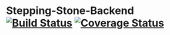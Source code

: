 # Stepping-Stone-Backend [![Build Status](https://travis-ci.org/Highthon-Stepping-Stone/Stepping-Stone-Backend.svg?branch=develop)](https://travis-ci.org/Highthon-Stepping-Stone/Stepping-Stone-Backend) [![Coverage Status](https://coveralls.io/repos/github/Highthon-Stepping-Stone/Stepping-Stone-Backend/badge.svg?branch=develop)](https://coveralls.io/github/Highthon-Stepping-Stone/Stepping-Stone-Backend?branch=develop)